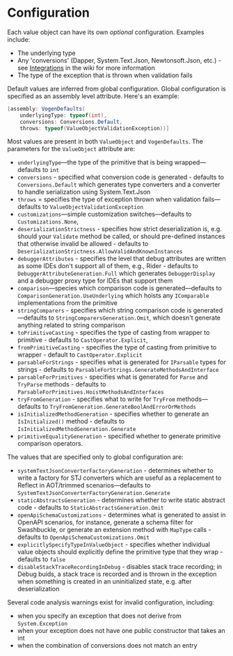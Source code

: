 # Configuration

Each value object can have its own *optional* configuration. Examples include:

* The underlying type
* Any 'conversions' (Dapper, System.Text.Json, Newtonsoft.Json, etc.) - see [Integrations](Integration.md) in the wiki for more information
* The type of the exception that is thrown when validation fails

Default values are inferred from global configuration. Global configuration is specified as an assembly level attribute. Here's an example:

```c#
[assembly: VogenDefaults(
    underlyingType: typeof(int), 
    conversions: Conversions.Default, 
    throws: typeof(ValueObjectValidationException))]
```

Most values are present in both `ValueObject` and `VogenDefaults`. The parameters for the  `ValueObject` attribute are:

* `underlyingType`—the type of the primitive that is being wrapped—defaults to `int`
* `conversions` - specified what conversion code is generated - defaults to `Conversions.Default` which generates type converters and a converter to handle serialization using System.Text.Json
* `throws` = specifies the type of exception thrown when validation fails—defaults to `ValueObjectValidationException`
* `customizations`—simple customization switches—defaults to `Customizations.None`,
* `deserializationStrictness` - specifies how strict deserialization is, e.g. should your `Validate` method be called, or should pre-defined instances that otherwise invalid be allowed - defaults to `DeserializationStrictness.AllowValidAndKnownInstances`
* `debuggerAttributes` - specifies the level that debug attributes are written as some IDEs don't support all of them, e.g., Rider - defaults to `DebuggerAttributeGeneration.Full` which generates `DebuggerDisplay` and a debugger proxy type for IDEs that support them
* `comparison`—species which comparison code is generated—defaults to `ComparisonGeneration.UseUnderlying` which hoists any `IComparable` implementations from the primitive
* `stringComparers` - specifies which string comparison code is generated—defaults to `StringComparersGeneration.Omit`, which doesn't generate anything related to string comparison 
* `toPrimitiveCasting` - specifies the type of casting from wrapper to primitive - defaults to `CastOperator.Explicit`,
* `fromPrimitiveCasting` - specifies the type of casting from primitive to wrapper - default to `CastOperator.Explicit`
* `parsableForStrings` - specifies what is generated for `IParsable` types for strings - defaults to `ParsableForStrings.GenerateMethodsAndInterface`
* `parsableForPrimitives` - specifies what is generated for `Parse` and `TryParse` methods - defaults to `ParsableForPrimitives.HoistMethodsAndInterfaces`
* `tryFromGeneration` - specifies what to write for `TryFrom` methods—defaults to `TryFromGeneration.GenerateBoolAndErrorOrMethods`
* `isInitializedMethodGeneration` - specifies whether to generate an `IsInitialized()` method - defaults to `IsInitializedMethodGeneration.Generate`
* `primitiveEqualityGeneration` - specified whether to generate primitive comparison operators.

The values that are specified only to global configuration are:

* `systemTextJsonConverterFactoryGeneration` - determines whether to write a factory for STJ converters which are useful as a replacement to Reflect in AOT/trimmed scenarios—defaults to `SystemTextJsonConverterFactoryGeneration.Generate`
* `staticAbstractsGeneration` - determines whether to write static abstract code - defaults to `StaticAbstractsGeneration.Omit`
* `openApiSchemaCustomizations` - determines what is generated to assist in OpenAPI scenarios, for instance, generate a schema filter for Swashbuckle, or generate an extension method with `MapType` calls - defaults to `OpenApiSchemaCustomizations.Omit`
* `explicitlySpecifyTypeInValueObject` - specifies whether individual value objects should explicitly define the primitive type that they wrap - 
  defaults to `false`
* `disableStackTraceRecordingInDebug` - disables stack trace recording; in Debug buids, a stack trace is recorded and is thrown in the exception when something is created in an uninitialized state, e.g. after deserialization

Several code analysis warnings exist for invalid configuration, including:

* when you specify an exception that does not derive from `System.Exception`
* when your exception does not have one public constructor that takes an int
* when the combination of conversions does not match an entry
